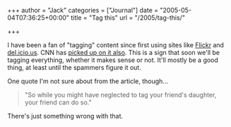 +++
author = "Jack"
categories = ["Journal"]
date = "2005-05-04T07:36:25+00:00"
title = "Tag this"
url = "/2005/tag-this/"

+++

I have been a fan of "tagging" content since first using sites like [Flickr][1] and [del.icio.us][2]. CNN has [picked up on it also][3]. This is a sign that soon we'll be tagging everything, whether it makes sense or not. It'll mostly be a good thing, at least until the spammers figure it out.

One quote I'm not sure about from the article, though&#8230;

> 
> 
> "So while you might have neglected to tag your friend's daughter, your friend can do so."
> 
> 

There's just something wrong with that.

 [1]: http://flickr.com
 [2]: http://del.icio.us/
 [3]: http://www.cnn.com/2005/TECH/internet/05/03/social.tagging.ap/index.html